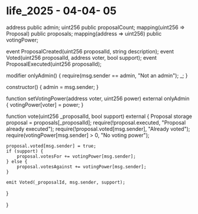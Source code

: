 # life_2025 - 04-04- 05
address public admin;
uint256 public proposalCount;
mapping(uint256 => Proposal) public proposals;
mapping(address => uint256) public votingPower;

event ProposalCreated(uint256 proposalId, string description);
event Voted(uint256 proposalId, address voter, bool support);
event ProposalExecuted(uint256 proposalId);

modifier onlyAdmin() {
    require(msg.sender == admin, "Not an admin");
    _;
}

constructor() {
    admin = msg.sender;
}

function setVotingPower(address voter, uint256 power) external onlyAdmin {
    votingPower[voter] = power;
}



function vote(uint256 _proposalId, bool support) external {
    Proposal storage proposal = proposals[_proposalId];
    require(!proposal.executed, "Proposal already executed");
    require(!proposal.voted[msg.sender], "Already voted");
    require(votingPower[msg.sender] > 0, "No voting power");
    
    proposal.voted[msg.sender] = true;
    if (support) {
        proposal.votesFor += votingPower[msg.sender];
    } else {
        proposal.votesAgainst += votingPower[msg.sender];
    }
    
    emit Voted(_proposalId, msg.sender, support);
}

}

